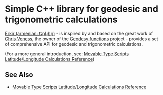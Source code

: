 # Simple C++ library for geodesic and trigonometric calculations

[Erkir (armenian: Երկիր)](https://github.com/vahancho/erkir) - is inspired by and based on the great work of [Chris Veness](https://github.com/chrisveness), the owner of the [Geodesy functions](https://github.com/chrisveness/geodesy) project - provides a set of comprehensive API for geodesic and trigonometric calculations.

(For a more general introduction, see: [Movable Type Scripts Latitude/Longitude Calculations Reference](http://www.movable-type.co.uk/scripts/latlong.html))

## See Also

* [Movable Type Scripts Latitude/Longitude Calculations Reference](http://www.movable-type.co.uk/scripts/latlong.html)
